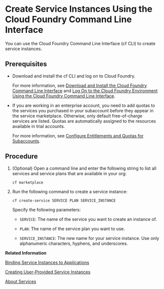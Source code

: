 <!-- loioa872531845d6416b8fa07a8b84875d7e -->

# Create Service Instances Using the Cloud Foundry Command Line Interface

You can use the Cloud Foundry Command Line Interface \(cf CLI\) to create service instances.



<a name="loioa872531845d6416b8fa07a8b84875d7e__prereq_mts_jwl_qbb"/>

## Prerequisites

-   Download and install the cf CLI and log on to Cloud Foundry.

    For more information, see [Download and Install the Cloud Foundry Command Line Interface](../50_administration_and_ops/download-and-install-the-cloud-foundry-command-line-interface-4ef907a.md) and [Log On to the Cloud Foundry Environment Using the Cloud Foundry Command Line Interface](../50_administration_and_ops/log-on-to-the-cloud-foundry-environment-using-the-cloud-foundry-command-line-interface-7a37d66.md).

-   If you are working in an enterprise account, you need to add quotas to the services you purchased in your subaccount before they appear in the service marketplace. Otherwise, only default free-of-charge services are listed. Quotas are automatically assigned to the resources available in trial accounts.

    For more information, see [Configure Entitlements and Quotas for Subaccounts](../50_administration_and_ops/configure-entitlements-and-quotas-for-subaccounts-5ba357b.md).




## Procedure

1.  \(Optional\) Open a command line and enter the following string to list all services and service plans that are available in your org:

    ```
    cf marketplace
    ```

2.  Run the following command to create a service instance:

    ```
    cf create-service SERVICE PLAN SERVICE_INSTANCE
    ```

    Specify the following parameters:

    -   `SERVICE`: The name of the service you want to create an instance of.

    -   `PLAN`: The name of the service plan you want to use.

    -   `SERVICE_INSTANCE`: The new name for your service instance. Use only alphanumeric characters, hyphens, and underscores.



**Related Information**  


[Binding Service Instances to Applications](binding-service-instances-to-applications-e98280a.md "Use the SAP BTP cockpit or the Cloud Foundry Command Line Interface to bind service instances to applications:")

[Creating User-Provided Service Instances](creating-user-provided-service-instances-a44355e.md "User-provided service instances enable you to use services that are not available in the marketplace with your applications running in the Cloud Foundry environment.")

[About Services](about-services-d1d0fc8.md "In the Cloud Foundry environment, you usually enable services by creating a service instance using either the SAP BTP cockpit or the Cloud Foundry command line interface (cf CLI), and binding that instance to your application.")

